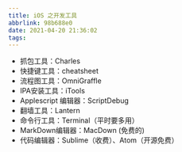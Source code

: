 ```yaml
---
title: iOS 之开发工具
abbrlink: 98b688e0
date: 2021-04-20 21:36:02
tags:
---
```


* 抓包工具：Charles
* 快捷键工具：cheatsheet
* 流程图工具：OmniGraffle
* IPA安装工具：iTools
* Applescript 编辑器：ScriptDebug
* 翻墙工具：Lantern
* 命令行工具：Terminal（平时要多用）
* MarkDown编辑器：MacDown (免费的)
* 代码编辑器：Sublime（收费）、Atom（开源免费）
